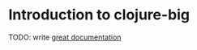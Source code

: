 # Introduction to clojure-big

TODO: write [great documentation](http://jacobian.org/writing/what-to-write/)
